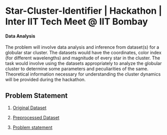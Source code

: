# Star-Cluster-Identifier | Hackathon | Inter IIT Tech Meet @ IIT Bombay
#### Data Analysis 

The problem will involve data analysis and inference from dataset(s) for a globular star cluster. 
The datasets would have the coordinates, color index (for different wavelengths) and magnitude of every star in the cluster.
The task would involve using the datasets appropriately to analyze the globular cluster to determine some parameters and peculiarities of the same. 
Theoretical information necessary for understanding the cluster dynamics will be provided during the hackathon.

## Problem Statement
   1. [Original Dataset](https://drive.google.com/file/d/1WkCE1cxiFFedq7I9DjnlkDwSSwZynj4z/view?usp=sharing)
   
   2. [Preprocessed Dataset](https://drive.google.com/open?id=1DHesv5yuwqxMcRJxcS2G1UbuOeZfW-VC)

   3. [Problem statement](https://github.com/pintuiitbhi/Star-Cluster-Identifier/blob/master/problem_statement.pdf)
